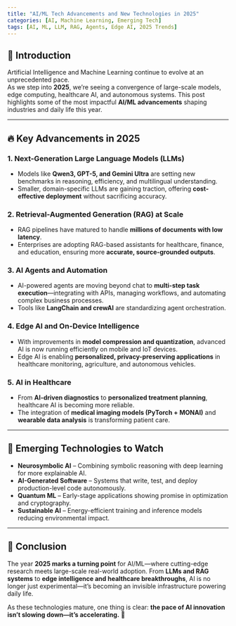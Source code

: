 ```yaml
---
title: "AI/ML Tech Advancements and New Technologies in 2025"
categories: [AI, Machine Learning, Emerging Tech]
tags: [AI, ML, LLM, RAG, Agents, Edge AI, 2025 Trends]
---
```


## 🚀 Introduction
Artificial Intelligence and Machine Learning continue to evolve at an unprecedented pace.  
As we step into **2025**, we’re seeing a convergence of large-scale models, edge computing, healthcare AI, and autonomous systems. This post highlights some of the most impactful **AI/ML advancements** shaping industries and daily life this year.  

---

## 🔥 Key Advancements in 2025

### 1. Next-Generation Large Language Models (LLMs)  
- Models like **Qwen3, GPT-5, and Gemini Ultra** are setting new benchmarks in reasoning, efficiency, and multilingual understanding.  
- Smaller, domain-specific LLMs are gaining traction, offering **cost-effective deployment** without sacrificing accuracy.  

### 2. Retrieval-Augmented Generation (RAG) at Scale  
- RAG pipelines have matured to handle **millions of documents with low latency**.  
- Enterprises are adopting RAG-based assistants for healthcare, finance, and education, ensuring more **accurate, source-grounded outputs**.  

### 3. AI Agents and Automation  
- AI-powered agents are moving beyond chat to **multi-step task execution**—integrating with APIs, managing workflows, and automating complex business processes.  
- Tools like **LangChain and crewAI** are standardizing agent orchestration.  

### 4. Edge AI and On-Device Intelligence  
- With improvements in **model compression and quantization**, advanced AI is now running efficiently on mobile and IoT devices.  
- Edge AI is enabling **personalized, privacy-preserving applications** in healthcare monitoring, agriculture, and autonomous vehicles.  

### 5. AI in Healthcare  
- From **AI-driven diagnostics** to **personalized treatment planning**, healthcare AI is becoming more reliable.  
- The integration of **medical imaging models (PyTorch + MONAI)** and **wearable data analysis** is transforming patient care.  

---

## 🌱 Emerging Technologies to Watch
- **Neurosymbolic AI** – Combining symbolic reasoning with deep learning for more explainable AI.  
- **AI-Generated Software** – Systems that write, test, and deploy production-level code autonomously.  
- **Quantum ML** – Early-stage applications showing promise in optimization and cryptography.  
- **Sustainable AI** – Energy-efficient training and inference models reducing environmental impact.  

---

## 📌 Conclusion
The year **2025 marks a turning point** for AI/ML—where cutting-edge research meets large-scale real-world adoption. From **LLMs and RAG systems** to **edge intelligence and healthcare breakthroughs**, AI is no longer just experimental—it’s becoming an invisible infrastructure powering daily life.  

As these technologies mature, one thing is clear: **the pace of AI innovation isn’t slowing down—it’s accelerating.** 🚀  
